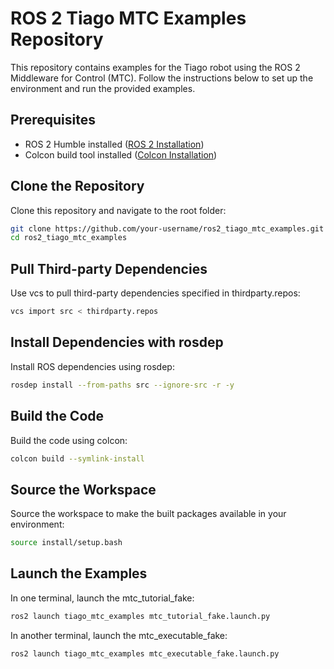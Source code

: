 # ROS 2 Tiago MTC Examples Repository

This repository contains examples for the Tiago robot using the ROS 2 Middleware for Control (MTC). Follow the instructions below to set up the environment and run the provided examples.

## Prerequisites

- ROS 2 Humble installed ([ROS 2 Installation](http://docs.ros.org/en/humble/Installation/Ubuntu-Install-Debians.html))
- Colcon build tool installed ([Colcon Installation](https://colcon.readthedocs.io/en/released/user/installation.html))

## Clone the Repository

Clone this repository and navigate to the root folder:

```bash
git clone https://github.com/your-username/ros2_tiago_mtc_examples.git
cd ros2_tiago_mtc_examples
```

## Pull Third-party Dependencies
Use vcs to pull third-party dependencies specified in thirdparty.repos:

```bash
vcs import src < thirdparty.repos
```
## Install Dependencies with rosdep
Install ROS dependencies using rosdep:

```bash
rosdep install --from-paths src --ignore-src -r -y
```
## Build the Code
Build the code using colcon:

```bash
colcon build --symlink-install
```

## Source the Workspace
Source the workspace to make the built packages available in your environment:

```bash
source install/setup.bash
```
## Launch the Examples
In one terminal, launch the mtc_tutorial_fake:

```bash
ros2 launch tiago_mtc_examples mtc_tutorial_fake.launch.py
```
In another terminal, launch the mtc_executable_fake:

```bash
ros2 launch tiago_mtc_examples mtc_executable_fake.launch.py
```